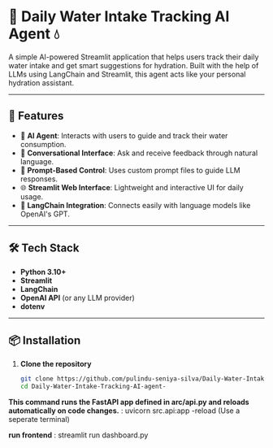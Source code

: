 # 🧠 Daily Water Intake Tracking AI Agent 💧

A simple AI-powered Streamlit application that helps users track their daily water intake and get smart suggestions for hydration. Built with the help of LLMs using LangChain and Streamlit, this agent acts like your personal hydration assistant.

---

## 🚀 Features

- 🤖 **AI Agent**: Interacts with users to guide and track their water consumption.
- 💬 **Conversational Interface**: Ask and receive feedback through natural language.
- 📄 **Prompt-Based Control**: Uses custom prompt files to guide LLM responses.
- 🌐 **Streamlit Web Interface**: Lightweight and interactive UI for daily usage.
- 🔗 **LangChain Integration**: Connects easily with language models like OpenAI's GPT.

---

## 🛠️ Tech Stack

- **Python 3.10+**
- **Streamlit**
- **LangChain**
- **OpenAI API** (or any LLM provider)
- **dotenv**

---

## 📦 Installation

1. **Clone the repository**
   ```bash
   git clone https://github.com/pulindu-seniya-silva/Daily-Water-Intake-Tracking-AI-agent-.git
   cd Daily-Water-Intake-Tracking-AI-agent-

**This command runs the FastAPI app defined in arc/api.py and reloads automatically on code changes.** : uvicorn src.api:app -reload (Use a seperate terminal)

**run frontend** : streamlit run dashboard.py


